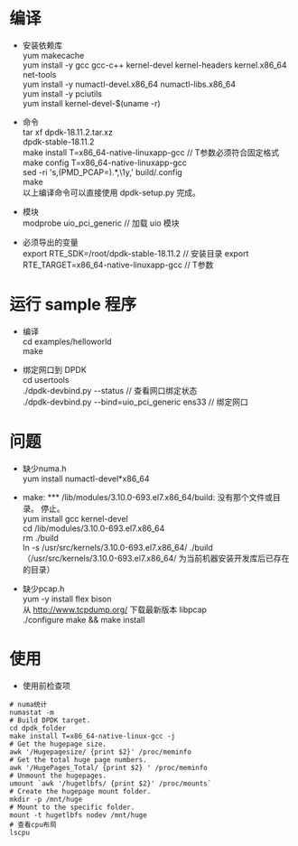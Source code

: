 # 编译  
* 安装依赖库  
yum makecache  
yum install -y gcc gcc-c++  kernel-devel kernel-headers kernel.x86_64 net-tools  
yum install -y numactl-devel.x86_64 numactl-libs.x86_64  
yum install -y pciutils  
yum install kernel-devel-$(uname -r)  

* 命令  
tar xf dpdk-18.11.2.tar.xz  
dpdk-stable-18.11.2  
make install T=x86_64-native-linuxapp-gcc    // T参数必须符合固定格式  
make config T=x86_64-native-linuxapp-gcc  
sed -ri 's,(PMD_PCAP=).\*,\1y,' build/.config  
make  
以上编译命令可以直接使用 dpdk-setup.py 完成。

* 模块  
modprobe uio_pci_generic    // 加载 uio 模块   

* 必须导出的变量  
export RTE_SDK=/root/dpdk-stable-18.11.2  // 安装目录
export RTE_TARGET=x86_64-native-linuxapp-gcc  // T参数

#  运行 sample 程序  
* 编译  
cd examples/helloworld  
make  

* 绑定网口到 DPDK  
cd usertools  
./dpdk-devbind.py --status   // 查看网口绑定状态   
./dpdk-devbind.py --bind=uio_pci_generic ens33   // 绑定网口


# 问题
* 缺少numa.h  
yum install numactl-devel*x86_64  

* make: *** /lib/modules/3.10.0-693.el7.x86_64/build: 没有那个文件或目录。 停止。  
yum install gcc kernel-devel  
cd /lib/modules/3.10.0-693.el7.x86_64  
rm ./build  
ln -s /usr/src/kernels/3.10.0-693.el7.x86_64/ ./build （/usr/src/kernels/3.10.0-693.el7.x86_64/ 为当前机器安装开发库后已存在的目录）   

* 缺少pcap.h  
yum -y install flex bison   
从 http://www.tcpdump.org/ 下载最新版本 libpcap  
./configure
make && make install

# 使用  
* 使用前检查项  
```shell
# numa统计
numastat -m    
# Build DPDK target.  
cd dpdk_folder  
make install T=x86_64-native-linux-gcc -j  
# Get the hugepage size.  
awk '/Hugepagesize/ {print $2}' /proc/meminfo  
# Get the total huge page numbers.  
awk '/HugePages_Total/ {print $2} ' /proc/meminfo  
# Unmount the hugepages.  
umount `awk '/hugetlbfs/ {print $2}' /proc/mounts`  
# Create the hugepage mount folder.  
mkdir -p /mnt/huge  
# Mount to the specific folder.  
mount -t hugetlbfs nodev /mnt/huge  
# 查看cpu布局  
lscpu   
```
